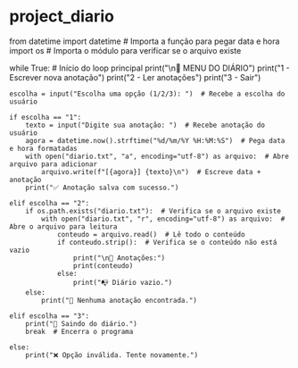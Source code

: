 # project_diario

from datetime import datetime  # Importa a função para pegar data e hora
import os  # Importa o módulo para verificar se o arquivo existe

while True:  # Início do loop principal
    print("\n📓 MENU DO DIÁRIO")
    print("1 - Escrever nova anotação")
    print("2 - Ler anotações")
    print("3 - Sair")
    
    escolha = input("Escolha uma opção (1/2/3): ")  # Recebe a escolha do usuário

    if escolha == "1":
        texto = input("Digite sua anotação: ")  # Recebe anotação do usuário
        agora = datetime.now().strftime("%d/%m/%Y %H:%M:%S")  # Pega data e hora formatadas
        with open("diario.txt", "a", encoding="utf-8") as arquivo:  # Abre arquivo para adicionar
            arquivo.write(f"[{agora}] {texto}\n")  # Escreve data + anotação
        print("✅ Anotação salva com sucesso.")

    elif escolha == "2":
        if os.path.exists("diario.txt"):  # Verifica se o arquivo existe
            with open("diario.txt", "r", encoding="utf-8") as arquivo:  # Abre o arquivo para leitura
                conteudo = arquivo.read()  # Lê todo o conteúdo
                if conteudo.strip():  # Verifica se o conteúdo não está vazio
                    print("\n📝 Anotações:")
                    print(conteudo)
                else:
                    print("📭 Diário vazio.")
        else:
            print("🚫 Nenhuma anotação encontrada.")

    elif escolha == "3":
        print("👋 Saindo do diário.")
        break  # Encerra o programa

    else:
        print("❌ Opção inválida. Tente novamente.")


